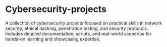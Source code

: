 # Cybersecurity-projects
A collection of cybersecurity projects focused on practical skills in network security, ethical hacking, penetration testing, and security protocols. Includes detailed documentation, scripts, and real-world scenarios for hands-on learning and showcasing expertise.
